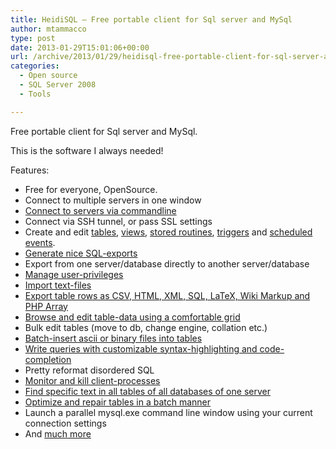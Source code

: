 ```yaml
---
title: HeidiSQL – Free portable client for Sql server and MySql
author: mtammacco
type: post
date: 2013-01-29T15:01:06+00:00
url: /archive/2013/01/29/heidisql-free-portable-client-for-sql-server-and-mysql.aspx
categories:
  - Open source
  - SQL Server 2008
  - Tools

---
```

Free portable client for Sql server and MySql.

This is the software I always needed!

Features:

  * Free for everyone, OpenSource.
  * Connect to multiple servers in one window
  * [Connect to servers via commandline][1]
  * Connect via SSH tunnel, or pass SSL settings
  * Create and edit [tables][2], [views][3], [stored routines][4], [triggers][5] and [scheduled events][6].
  * [Generate nice SQL-exports][7]
  * Export from one server/database directly to another server/database
  * [Manage user-privileges][8]
  * [Import text-files][9]
  * [Export table rows as CSV, HTML, XML, SQL, LaTeX, Wiki Markup and PHP Array][10]
  * [Browse and edit table-data using a comfortable grid][11]
  * Bulk edit tables (move to db, change engine, collation etc.)
  * [Batch-insert ascii or binary files into tables][12]
  * [Write queries with customizable syntax-highlighting and code-completion][13]
  * Pretty reformat disordered SQL
  * [Monitor and kill client-processes][14]
  * [Find specific text in all tables of all databases of one server][15]
  * [Optimize and repair tables in a batch manner][16]
  * Launch a parallel mysql.exe command line window using your current connection settings
  * And [much more][17]

 [1]: http://heidisql.googlecode.com/svn/trunk/out/readme.txt
 [2]: http://www.heidisql.com/screenshots.php?which=table_editor
 [3]: http://www.heidisql.com/screenshots.php?which=view_editor
 [4]: http://www.heidisql.com/screenshots.php?which=stored_routines
 [5]: http://www.heidisql.com/screenshots.php?which=trigger_editor
 [6]: http://www.heidisql.com/screenshots.php?which=event_editor
 [7]: http://www.heidisql.com/screenshots.php?which=export_sql
 [8]: http://www.heidisql.com/screenshots.php?which=usermanager
 [9]: http://www.heidisql.com/screenshots.php?which=import_textfile
 [10]: http://www.heidisql.com/screenshots.php?which=export_textfile
 [11]: http://www.heidisql.com/screenshots.php?which=data
 [12]: http://www.heidisql.com/screenshots.php?which=insert_files
 [13]: http://www.heidisql.com/screenshots.php?which=query
 [14]: http://www.heidisql.com/screenshots.php?which=host_processlist
 [15]: http://www.heidisql.com/screenshots.php?which=find_text_on_server
 [16]: http://www.heidisql.com/screenshots.php?which=maintenance
 [17]: http://www.heidisql.com/screenshots.php